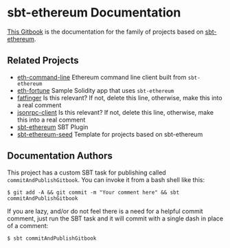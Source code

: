 # sbt-ethereum Documentation

[This Gitbook](https://mslinn.gitbooks.io/sbt-ethereum/content/) is the documentation for the family of projects based on 
[sbt-ethereum](https://github.com/swaldman/sbt-ethereum).

## Related Projects
  * [eth-command-line](https://github.com/swaldman/eth-command-line) Ethereum command line client built from `sbt-ethereum`
  * [eth-fortune](https://github.com/swaldman/eth-fortune) Sample Solidity app that uses `sbt-ethereum`
  * [fatfinger](https://github.com/swaldman/fatfinger) Is this relevant? If not, delete this line, otherwise, make this into a real comment
  * [jsonrpc-client](https://github.com/swaldman/jsonrpc-client) Is this relevant? If not, delete this line, otherwise, make this into a real comment
  * [sbt-ethereum](https://github.com/swaldman/sbt-ethereum) SBT Plugin
  * [sbt-ethereum-seed](https://github.com/mslinn/sbt-ethereum-seed) Template for projects based on sbt-ethereum

## Documentation Authors
This project has a custom SBT task for publishing called `commitAndPublishGitbook`.
You can invoke it from a bash shell like this:

    $ git add -A && git commit -m "Your comment here" && sbt commitAndPublishGitbook

If you are lazy, and/or do not feel there is a need for a helpful commit comment, 
just run the SBT task and it will commit with a single dash in place of a comment:

    $ sbt commitAndPublishGitbook
